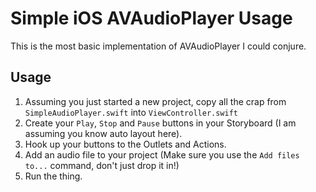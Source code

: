 # Simple iOS AVAudioPlayer Usage

This is the most basic implementation of AVAudioPlayer I could conjure.

## Usage

1. Assuming you just started a new project, copy all the crap from `SimpleAudioPlayer.swift` into `ViewController.swift`
2. Create your `Play`, `Stop` and `Pause` buttons in your Storyboard (I am assuming you know auto layout here).
3. Hook up your buttons to the Outlets and Actions.
4. Add an audio file to your project (Make sure you use the `Add files to...` command, don't just drop it in!)
5. Run the thing.

